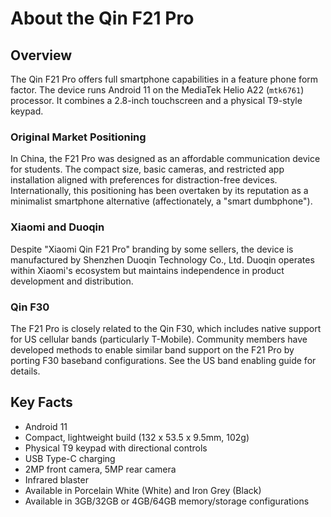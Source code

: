 # About the Qin F21 Pro

## Overview

The Qin F21 Pro offers full smartphone capabilities in a feature phone form factor. The device runs Android 11 on the MediaTek Helio A22 (`mtk6761`) processor. It combines a 2.8-inch touchscreen and a physical T9-style keypad.

### Original Market Positioning

In China, the F21 Pro was designed as an affordable communication device for students. The compact size, basic cameras, and restricted app installation aligned with preferences for distraction-free devices. Internationally, this positioning has been overtaken by its reputation as a minimalist smartphone alternative (affectionately, a "smart dumbphone").

### Xiaomi and Duoqin

Despite "Xiaomi Qin F21 Pro" branding by some sellers, the device is manufactured by Shenzhen Duoqin Technology Co., Ltd. Duoqin operates within Xiaomi's ecosystem but maintains independence in product development and distribution.

### Qin F30

The F21 Pro is closely related to the Qin F30, which includes native support for US cellular bands (particularly T-Mobile). Community members have developed methods to enable similar band support on the F21 Pro by porting F30 baseband configurations. See the US band enabling guide for details.

## Key Facts

- Android 11
- Compact, lightweight build (132 x 53.5 x 9.5mm, 102g)
- Physical T9 keypad with directional controls
- USB Type-C charging
- 2MP front camera, 5MP rear camera
- Infrared blaster
- Available in Porcelain White (White) and Iron Grey (Black)
- Available in 3GB/32GB or 4GB/64GB memory/storage configurations
